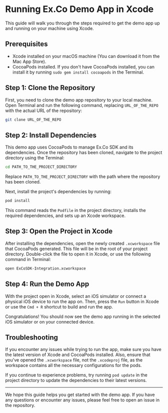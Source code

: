 
# Running Ex.Co Demo App in Xcode

This guide will walk you through the steps required to get the demo app up and running on your machine using Xcode.

## Prerequisites

- Xcode installed on your macOS machine (You can download it from the Mac App Store).
- CocoaPods installed. If you don't have CocoaPods installed, you can install it by running `sudo gem install cocoapods` in the Terminal.

## Step 1: Clone the Repository

First, you need to clone the demo app repository to your local machine. Open Terminal and run the following command, replacing `URL_OF_THE_REPO` with the actual URL of the repository:

```bash
git clone URL_OF_THE_REPO
```

## Step 2: Install Dependencies

This demo app uses CocoaPods to manage Ex.Co SDK and its dependencies. Once the repository has been cloned, navigate to the project directory using the Terminal:

```bash
cd PATH_TO_THE_PROJECT_DIRECTORY
```

Replace `PATH_TO_THE_PROJECT_DIRECTORY` with the path where the repository has been cloned.

Next, install the project's dependencies by running:

```bash
pod install
```

This command reads the `Podfile` in the project directory, installs the required dependencies, and sets up an Xcode workspace. 

## Step 3: Open the Project in Xcode

After installing the dependencies, open the newly created `.xcworkspace` file that CocoaPods generated. This file will be in the root of your project directory. Double-click the file to open it in Xcode, or use the following command in Terminal:

```bash
open ExCoSDK-Integration.xcworkspace
```

## Step 4: Run the Demo App

With the project open in Xcode, select an iOS simulator or connect a physical iOS device to run the app on. Then, press the `Run` button in Xcode or use the `Cmd + R` shortcut to build and run the app.

Congratulations! You should now see the demo app running in the selected iOS simulator or on your connected device.

## Troubleshooting

If you encounter any issues while trying to run the app, make sure you have the latest version of Xcode and CocoaPods installed. Also, ensure that you've opened the `.xcworkspace` file, not the `.xcodeproj` file, as the workspace contains all the necessary configurations for the pods.

If you continue to experience problems, try running `pod update` in the project directory to update the dependencies to their latest versions.

---

We hope this guide helps you get started with the demo app. If you have any questions or encounter any issues, please feel free to open an issue in the repository.
